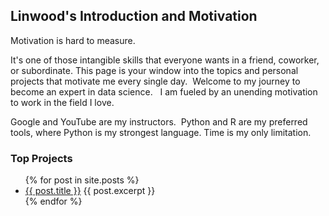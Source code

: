 ## Linwood's Introduction and Motivation

Motivation is hard to measure.   

It's one of those intangible skills that everyone wants in a friend, coworker, or subordinate. This page is your window into the topics and personal projects that motivate me every single day.  Welcome to my journey to become an expert in data science.   I am fueled by an unending motivation to work in the field I love.

Google and YouTube are my instructors.  Python and R are my preferred tools, where Python is my strongest language. Time is my only limitation.

### Top Projects

<ul>
  {% for post in site.posts %}
    <li>
      <a href="{{ post.url }}">{{ post.title }}</a>
      {{ post.excerpt }}
    </li>
  {% endfor %}
</ul>
